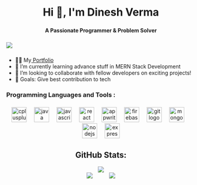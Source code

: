 <h1 align="center">Hi 👋, I'm Dinesh Verma</h1>

###

<h4 align="center">A Passionate Programmer & Problem Solver</h4>

###

<div align="left">
  <img src="https://visitor-badge.laobi.icu/badge?page_id=DineshVerma-dev.DineshVerma-dev&left_color=darkslategray&right_color=black&left_text=Profile%20%20views"  />
</div>

###



<p align="left">

- 👨‍💻 My[ Portfolio](https://github.com/dineshverma-dev)
- 🌱 I’m currently learning advance stuff in MERN Stack Development
- 👯 I’m looking to collaborate with fellow developers on exciting projects!
- 🎯 Goals: Give best contribution to tech

</p>

###



###

<h3 align="left">Programming Languages and Tools : </h3>

###

<div align="center">
  <img src="https://cdn.jsdelivr.net/gh/devicons/devicon/icons/cplusplus/cplusplus-original.svg" height="40" alt="cplusplus logo"  />
  <img width="12" />
  <img src="https://cdn.jsdelivr.net/gh/devicons/devicon/icons/java/java-original.svg" height="40" alt="java logo"  />
  <img width="12" />
  <img src="https://cdn.jsdelivr.net/gh/devicons/devicon/icons/javascript/javascript-original.svg" height="40" alt="javascript logo"  />
  <img width="12" />
  <!-- <img src="https://cdn.jsdelivr.net/gh/devicons/devicon/icons/typescript/typescript-original.svg" height="40" alt="typescript logo"  />
  <img width="12" /> -->
  <img src="https://cdn.jsdelivr.net/gh/devicons/devicon/icons/react/react-original.svg" height="40" alt="react logo"  />
  <img width="12" />
  <img src="https://cdn.jsdelivr.net/gh/devicons/devicon/icons/appwrite/appwrite-original.svg" height="40" alt="appwrite logo"  />
  <img width="12" />
  <!-- <img src="https://cdn.jsdelivr.net/gh/devicons/devicon/icons/css3/css3-original.svg" height="40" alt="css3 logo"  />
  <img width="12" /> -->
  <img src="https://cdn.jsdelivr.net/gh/devicons/devicon/icons/firebase/firebase-plain.svg" height="40" alt="firebase logo"  />
  <img width="12" />
  <img src="https://cdn.jsdelivr.net/gh/devicons/devicon/icons/git/git-original.svg" height="40" alt="git logo"  />
  <img width="12" />
  <img src="https://cdn.jsdelivr.net/gh/devicons/devicon/icons/mongodb/mongodb-original.svg" height="40" alt="mongodb logo"  />
  <img width="12" />
  <!-- <img src="https://cdn.jsdelivr.net/gh/devicons/devicon/icons/nextjs/nextjs-original.svg" height="40" alt="nextjs logo"  />
  <img width="12" /> -->
  <img src="https://cdn.jsdelivr.net/gh/devicons/devicon/icons/nodejs/nodejs-original.svg" height="40" alt="nodejs logo"  />
  <img width="12" />
  <img src="https://skillicons.dev/icons?i=express" height="40" alt="express logo"  />
</div>

###

<h2 align="center"> GitHub Stats: </h2>

<div align="center">
  
  
  
 <img src="https://github-readme-streak-stats.herokuapp.com/?user=DineshVerma-dev&theme=blue_navy&hide_border=false" />

  <br/>
  
<div align="center">
  <img src="https://github-readme-stats.vercel.app/api?username=DineshVerma-dev&theme=blue_navy&hide_border=false&include_all_commits=true&count_private=true" style="display: inline-block; margin-right: 40px;" />
  <img src="https://github-readme-stats.vercel.app/api/top-langs/?username=DineshVerma-dev&theme=blue_navy&hide_border=false&include_all_commits=true&count_private=true&layout=compact" style="display: inline-block;" />
</div>


</div>
<br>








